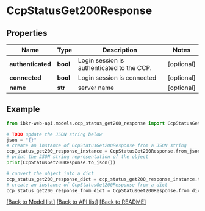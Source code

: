 # CcpStatusGet200Response


## Properties

Name | Type | Description | Notes
------------ | ------------- | ------------- | -------------
**authenticated** | **bool** | Login session is authenticated to the CCP. | [optional] 
**connected** | **bool** | Login session is connected | [optional] 
**name** | **str** | server name | [optional] 

## Example

```python
from ibkr-web-api.models.ccp_status_get200_response import CcpStatusGet200Response

# TODO update the JSON string below
json = "{}"
# create an instance of CcpStatusGet200Response from a JSON string
ccp_status_get200_response_instance = CcpStatusGet200Response.from_json(json)
# print the JSON string representation of the object
print(CcpStatusGet200Response.to_json())

# convert the object into a dict
ccp_status_get200_response_dict = ccp_status_get200_response_instance.to_dict()
# create an instance of CcpStatusGet200Response from a dict
ccp_status_get200_response_from_dict = CcpStatusGet200Response.from_dict(ccp_status_get200_response_dict)
```
[[Back to Model list]](../README.md#documentation-for-models) [[Back to API list]](../README.md#documentation-for-api-endpoints) [[Back to README]](../README.md)


